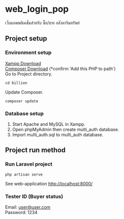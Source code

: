 # web_login_pop
เว็บแอพพลิเคชั่นสำหรับ ซื้อ/ขาย อสังหาริมทรัพย์

## Project setup
### Environment setup
[Xampp Download](https://www.apachefriends.org/download.html)  
[Composer Download](https://getcomposer.org/download/)
(*confirm 'Add this PHP to path')  
Go to Project directory.
```
cd billion
```
Update Composer.
```
composer update
```
### Database setup
1. Start Apache and MySQL in Xampp.  
2. Open phpMyAdmin then create multi_auth database.   
3. Import multi_auth.sql to multi_auth database.  

## Project run method
### Run Laravel project
```
php artisan serve
```
See web-application [http://localhost:8000/](http://localhost:8000/)   

### Tester ID (Buyer status)
Email: user@user.com   
Password: 1234

